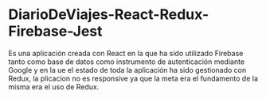 # DiarioDeViajes-React-Redux-Firebase-Jest

Es una aplicación creada con React en la que ha sido utilizado Firebase tanto como base de datos como instrumento de autenticación mediante Google y en la ue el estado de toda la aplicación ha sido gestionado con Redux, la plicacion no es responsive ya que la meta era el fundamento de la misma era el uso de Redux.
